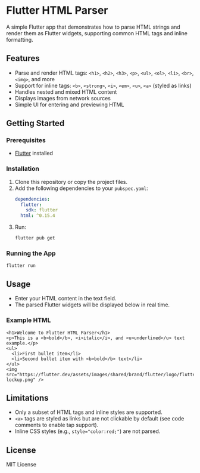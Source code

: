 # Flutter HTML Parser

A simple Flutter app that demonstrates how to parse HTML strings and render them as Flutter widgets, supporting common HTML tags and inline formatting.

## Features
- Parse and render HTML tags: `<h1>`, `<h2>`, `<h3>`, `<p>`, `<ul>`, `<ol>`, `<li>`, `<br>`, `<img>`, and more
- Support for inline tags: `<b>`, `<strong>`, `<i>`, `<em>`, `<u>`, `<a>` (styled as links)
- Handles nested and mixed HTML content
- Displays images from network sources
- Simple UI for entering and previewing HTML

## Getting Started

### Prerequisites
- [Flutter](https://flutter.dev/docs/get-started/install) installed

### Installation
1. Clone this repository or copy the project files.
2. Add the following dependencies to your `pubspec.yaml`:
   ```yaml
   dependencies:
     flutter:
       sdk: flutter
     html: ^0.15.4
   ```
3. Run:
   ```sh
   flutter pub get
   ```

### Running the App
```
flutter run
```

## Usage
- Enter your HTML content in the text field.
- The parsed Flutter widgets will be displayed below in real time.

### Example HTML
```
<h1>Welcome to Flutter HTML Parser</h1>
<p>This is a <b>bold</b>, <i>italic</i>, and <u>underlined</u> text example.</p>
<ul>
  <li>First bullet item</li>
  <li>Second bullet item with <b>bold</b> text</li>
</ul>
<img src="https://flutter.dev/assets/images/shared/brand/flutter/logo/flutter-lockup.png" />
```

## Limitations
- Only a subset of HTML tags and inline styles are supported.
- `<a>` tags are styled as links but are not clickable by default (see code comments to enable tap support).
- Inline CSS styles (e.g., `style="color:red;"`) are not parsed.

## License
MIT License
